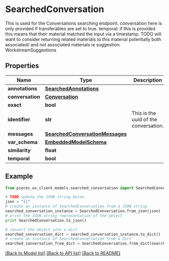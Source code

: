 # SearchedConversation

This is used for the Conversations searching endpoint.  conversation here is only provided if transferables are set to true.  temporal: if this is provided this means that their material matched the input via a timestamp.  TODO will want to consider returning related materials to this material potentially both associated/ and not associated materials ie suggestion: WorkstreamSuggestions

## Properties
Name | Type | Description | Notes
------------ | ------------- | ------------- | -------------
**annotations** | [**SearchedAnnotations**](SearchedAnnotations.md) |  | [optional] 
**conversation** | [**Conversation**](Conversation.md) |  | [optional] 
**exact** | **bool** |  | 
**identifier** | **str** | This is the uuid of the conversation. | 
**messages** | [**SearchedConversationMessages**](SearchedConversationMessages.md) |  | [optional] 
**var_schema** | [**EmbeddedModelSchema**](EmbeddedModelSchema.md) |  | [optional] 
**similarity** | **float** |  | 
**temporal** | **bool** |  | [optional] 

## Example

```python
from pieces_os_client.models.searched_conversation import SearchedConversation

# TODO update the JSON string below
json = "{}"
# create an instance of SearchedConversation from a JSON string
searched_conversation_instance = SearchedConversation.from_json(json)
# print the JSON string representation of the object
print SearchedConversation.to_json()

# convert the object into a dict
searched_conversation_dict = searched_conversation_instance.to_dict()
# create an instance of SearchedConversation from a dict
searched_conversation_from_dict = SearchedConversation.from_dict(searched_conversation_dict)
```
[[Back to Model list]](../README.md#documentation-for-models) [[Back to API list]](../README.md#documentation-for-api-endpoints) [[Back to README]](../README.md)


